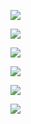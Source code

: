 ![](https://www.nta.go.jp/tmp/46ea9435-bdb1-42f7-adbf-fcf42fade122/images/bbe41ddc19b2f06e2ccb8823df2036ec1548f25ea132c157feabe702f7e60e22.jpg)

![](https://www.nta.go.jp/tmp/46ea9435-bdb1-42f7-adbf-fcf42fade122/images/94d0f7a46c110e424cfefef478eb48eb38306f6adeec2e27f9580664ff9e5571.jpg)

![](https://www.nta.go.jp/tmp/46ea9435-bdb1-42f7-adbf-fcf42fade122/images/62b84dd25b83f1dd1ab3c3faf1df1d7ea1fea30aec25efe3ac7c1b503b2abcea.jpg)

![](https://www.nta.go.jp/tmp/46ea9435-bdb1-42f7-adbf-fcf42fade122/images/a7b560075a8df082be4f53ce5367ac1843cc7cc7b21e57dba4f582dcb2d7c727.jpg)

![](https://www.nta.go.jp/tmp/46ea9435-bdb1-42f7-adbf-fcf42fade122/images/509536e9fc335261d52412baa67a5b58622f22784bf18559aa4630f49c4eee99.jpg)

![](https://www.nta.go.jp/tmp/46ea9435-bdb1-42f7-adbf-fcf42fade122/images/8e952bb1e8035eb4f332503e65e6b63ef2a0988be4980cb0e2f77e1f55f7e3dd.jpg)